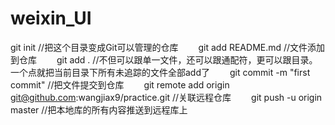 # weixin_UI
git init //把这个目录变成Git可以管理的仓库
　　git add README.md //文件添加到仓库
　　git add . //不但可以跟单一文件，还可以跟通配符，更可以跟目录。一个点就把当前目录下所有未追踪的文件全部add了 
　　git commit -m "first commit" //把文件提交到仓库
　　git remote add origin git@github.com:wangjiax9/practice.git //关联远程仓库
　　git push -u origin master //把本地库的所有内容推送到远程库上
